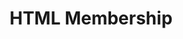 ---
layout : sparkle
title : "HTML Membership"
summary : "Get lifetime free templates and plugins. Work with the best visual HTML drag and drop builder you've ever seen."
visit : https://novibuilder.com/?aff=tympanus
tags : ["html", "plugin"]
category : "gallery"
---